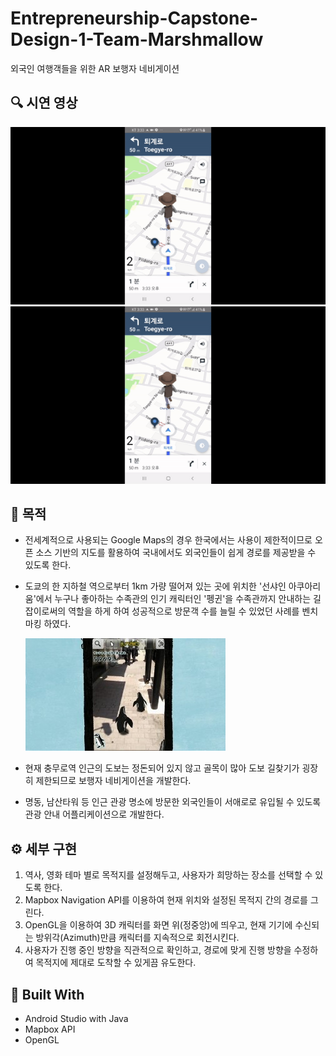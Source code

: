 # Entrepreneurship-Capstone-Design-1-Team-Marshmallow

외국인 여행객들을 위한 AR 보행자 네비게이션


## 🔍 시연 영상

![demo1](https://github.com/Baek2back/Entrepreneurship-Capstone-Design-1-Team-Marshmallow/raw/master/Demo.gif)
![demo2](https://github.com/Baek2back/Entrepreneurship-Capstone-Design-1-Team-Marshmallow/raw/master/Demo1.gif)



## 🌟 목적

* 전세계적으로 사용되는 Google Maps의 경우 한국에서는 사용이 제한적이므로 오픈 소스 기반의 지도를 활용하여 국내에서도 외국인들이 쉽게 경로를 제공받을 수 있도록 한다. 

* 도쿄의 한 지하철 역으로부터 1km 가량 떨어져 있는 곳에 위치한 '선샤인 아쿠아리움'에서 누구나 좋아하는 수족관의 인기 캐릭터인 '펭귄'을 수족관까지 안내하는 길잡이로써의 역할을 하게 하여 성공적으로 방문객 수를 늘릴 수 있었던 사례를 벤치마킹 하였다.

  ![image1](https://github.com/Baek2back/Entrepreneurship-Capstone-Design-1-Team-Marshmallow/raw/master/images/image1.jpg)

* 현재 충무로역 인근의 도보는 정돈되어 있지 않고 골목이 많아 도보 길찾기가 굉장히 제한되므로 보행자 네비게이션을 개발한다.

* 명동, 남산타워 등 인근 관광 명소에 방문한 외국인들이 서애로로 유입될 수 있도록 관광 안내 어플리케이션으로 개발한다.

## ⚙️ 세부 구현

1. 역사, 영화 테마 별로 목적지를 설정해두고, 사용자가 희망하는 장소를 선택할 수 있도록 한다.
2. Mapbox Navigation API를 이용하여 현재 위치와 설정된 목적지 간의 경로를 그린다.
3. OpenGL을 이용하여 3D 캐릭터를 화면 위(정중앙)에 띄우고, 현재 기기에 수신되는 방위각(Azimuth)만큼 캐릭터를 지속적으로 회전시킨다.
4. 사용자가 진행 중인 방향을 직관적으로 확인하고, 경로에 맞게 진행 방향을 수정하여 목적지에 제대로 도착할 수 있게끔 유도한다. 

## 🔨 Built With

- Android Studio with Java
- Mapbox API
- OpenGL
